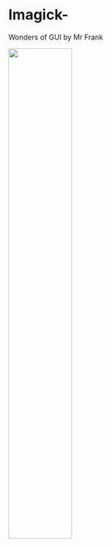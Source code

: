 # Imagick-
Wonders of GUI by Mr Frank
<th><img src="https://github.dev/MrFr3nk/Imagick-/blob/main/README.md" width="50%" height="50%"></th>
